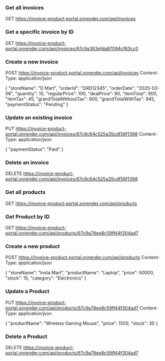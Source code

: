 ### Get all invoices
GET https://invoice-product-portal.onrender.com/api/invoices

### Get a specific invoice by ID
GET https://invoice-product-portal.onrender.com/api/invoices/67c9a363efda87094cf63cc0

### Create a new invoice
POST https://invoice-product-portal.onrender.com/api/invoices
Content-Type: application/json

{
  "storeName": "D Mart",
  "orderId": "ORD12345",
  "orderDate": "2025-03-06",
  "quantity": 10,
  "regularPrice": 100,
  "dealPrice": 90,
  "itemTotal": 900,
  "itemTax": 45,
  "grandTotalWithoutTax": 900,
  "grandTotalWithTax": 945,
  "paymentStatus": "Pending"
}

### Update an existing invoice
PUT https://invoice-product-portal.onrender.com/api/invoices/67c9c64c525a35cdf58f1398
Content-Type: application/json

{
  "paymentStatus": "Paid"
}

### Delete an invoice
DELETE https://invoice-product-portal.onrender.com/api/invoices/67c9c64c525a35cdf58f1398

### Get all products
GET https://invoice-product-portal.onrender.com/api/products

### Get Product by ID
GET https://invoice-product-portal.onrender.com/api/products/67c9a78ee8c59ff44f304ad7

### Create a new product
POST https://invoice-product-portal.onrender.com/api/products
Content-Type: application/json

{
  "storeName": "Insta Mart",
  "productName": "Laptop",
  "price": 50000,
  "stock": 15,
  "category": "Electronics"
}

### Update a Product
PUT https://invoice-product-portal.onrender.com/api/products/67c9a78ee8c59ff44f304ad7
Content-Type: application/json

{
  "productName": "Wireless Gaming Mouse",
  "price": 1500,
  "stock": 30
}

### Delete a Product
DELETE https://invoice-product-portal.onrender.com/api/products/67c9a78ee8c59ff44f304ad7
